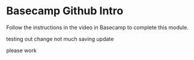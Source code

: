 # Basecamp Github Intro
Follow the instructions in the video in Basecamp to complete this module.


testing out change
not much saving
update

please work